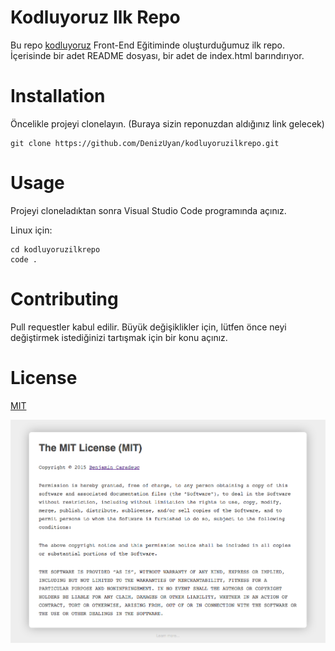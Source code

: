 # Kodluyoruz Ilk Repo

Bu repo [kodluyoruz](https://kodluyoruz.org/tr/kodluyoruz/) Front-End Eğitiminde oluşturduğumuz ilk repo. İçerisinde bir adet README dosyası, bir adet de index.html barındırıyor.

# Installation

Öncelikle projeyi clonelayın. (Buraya sizin reponuzdan aldığınız link gelecek)

````````
git clone https://github.com/DenizUyan/kodluyoruzilkrepo.git
````````

# Usage

Projeyi cloneladıktan sonra Visual Studio Code programında açınız.

Linux için:

`````
cd kodluyoruzilkrepo
code .
`````

# Contributing 

Pull requestler kabul edilir. Büyük değişiklikler için, lütfen önce neyi değiştirmek istediğinizi tartışmak için bir konu açınız.

# License 

[MIT](https://choosealicense.com/licenses/mit/)

![MIT LICENSE](https://raw.githubusercontent.com/benavern/MIT/master/screenshot.png)
